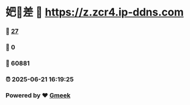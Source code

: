 # 妑🔭差 :link: https://z.zcr4.ip-ddns.com 
### :page_facing_up: [27](https://z.zcr4.ip-ddns.com/tag.html) 
### :speech_balloon: 0 
### :hibiscus: 60881 
### :alarm_clock: 2025-06-21 16:19:25 
### Powered by :heart: [Gmeek](https://github.com/Meekdai/Gmeek)
